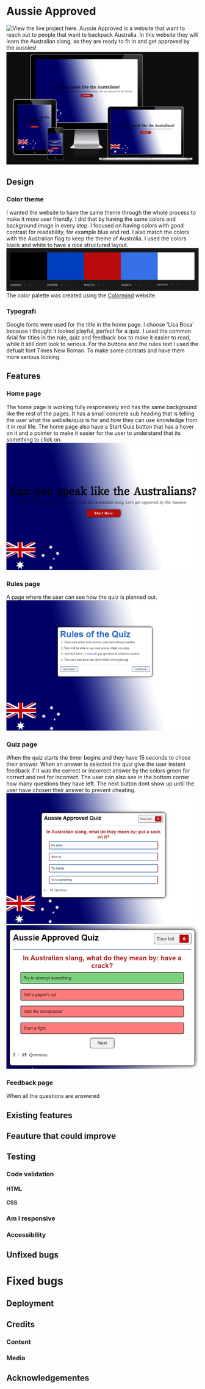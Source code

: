 # Aussie Approved
![View the live project here.](länk)
Aussie Approved is a website that want to reach out to people that want to backpack Australia. In this website they will learn the Australian slang, so they are ready to fit in and get approved by the aussies!
![Website in diffrent screens](assets/readme-images/responsive.JPG)
## Design
### Color theme
I wanted the website to have the same theme through the whole process to make it more user friendly. I did that by having the same colors and background image in every step. I focused on having colors with good contrast for readability, for example blue and red. I also match the colors with the Australian flag to keep the theme of Australia. I used the colors black and white to have a nice structured layout.
![Color palette for the website](assets/readme-images/colors.JPG)
The color palette was created using the [Colormind](https://colormind.io/) website.
### Typografi
Google fonts were used for the title in the home page. I choose 'Lisa Bosa' because I thought it looked playful, perfect for a quiz. I used the common Arial for titles in the rule, quiz and feedback box to make it easier to read, while it still dont look to serious. For the buttons and the rules text I used the defualt font Times New Roman. To make some contrats and have them more serious looking. 
## Features
### Home page
The home page is working fully responsively and has the same background like the rest of the pages. It has a small concrete sub heading that is telling the user what the website/quiz is for and how they can use knowledge from it in real life. The home page also have a Start Quiz button that has a hover on it and a pointer to make it easier for the user to understand that its something to click on.
![Home page](assets/readme-images/home-page.JPG)
### Rules page
A page where the user can see how the quiz is planned out.
![Rules page](assets/readme-images/rules-page.JPG)
### Quiz page
When the quiz starts the timer begins and they have 15 seconds to chose their answer. When an answer is selected the quiz give the user instant feedback if it was the correct or incorrect answer by the colors green for correct and red for incorrect. The user can also see in the bottom corner how many questions they have left. The next button dont show up until the user have chosen their answer to prevent cheating.
![Quiz page](assets/readme-images/quiz-page.JPG)
![Quiz correct/incorrect page](assets/readme-images/quiz-correct.JPG)
### Feedback page
When all the questions are answered 
## Existing features
## Feauture that could improve
## Testing
### Code validation
#### HTML
#### CSS
### Am I responsive
### Accessibility
## Unfixed bugs
# Fixed bugs
## Deployment
## Credits
### Content
### Media
## Acknowledgementes